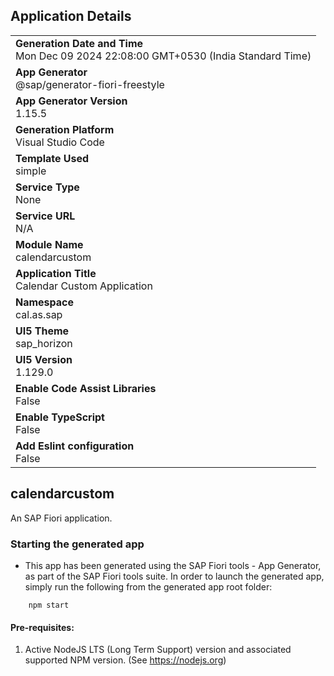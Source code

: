 ## Application Details
|               |
| ------------- |
|**Generation Date and Time**<br>Mon Dec 09 2024 22:08:00 GMT+0530 (India Standard Time)|
|**App Generator**<br>@sap/generator-fiori-freestyle|
|**App Generator Version**<br>1.15.5|
|**Generation Platform**<br>Visual Studio Code|
|**Template Used**<br>simple|
|**Service Type**<br>None|
|**Service URL**<br>N/A|
|**Module Name**<br>calendarcustom|
|**Application Title**<br>Calendar Custom Application|
|**Namespace**<br>cal.as.sap|
|**UI5 Theme**<br>sap_horizon|
|**UI5 Version**<br>1.129.0|
|**Enable Code Assist Libraries**<br>False|
|**Enable TypeScript**<br>False|
|**Add Eslint configuration**<br>False|

## calendarcustom

An SAP Fiori application.

### Starting the generated app

-   This app has been generated using the SAP Fiori tools - App Generator, as part of the SAP Fiori tools suite.  In order to launch the generated app, simply run the following from the generated app root folder:

```
    npm start
```

#### Pre-requisites:

1. Active NodeJS LTS (Long Term Support) version and associated supported NPM version.  (See https://nodejs.org)


